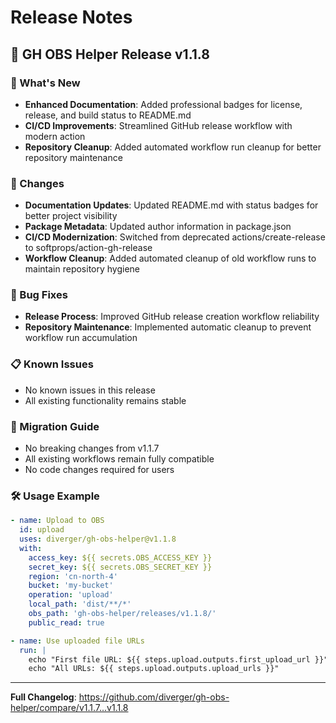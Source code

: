 # Release Notes

## 🚀 GH OBS Helper Release v1.1.8

### 🎯 What's New
- **Enhanced Documentation**: Added professional badges for license, release, and build status to README.md
- **CI/CD Improvements**: Streamlined GitHub release workflow with modern action
- **Repository Cleanup**: Added automated workflow run cleanup for better repository maintenance

### 🔧 Changes
- **Documentation Updates**: Updated README.md with status badges for better project visibility
- **Package Metadata**: Updated author information in package.json
- **CI/CD Modernization**: Switched from deprecated actions/create-release to softprops/action-gh-release
- **Workflow Cleanup**: Added automated cleanup of old workflow runs to maintain repository hygiene

### 🐛 Bug Fixes
- **Release Process**: Improved GitHub release creation workflow reliability
- **Repository Maintenance**: Implemented automatic cleanup to prevent workflow run accumulation

### 📋 Known Issues
- No known issues in this release
- All existing functionality remains stable

### 🔗 Migration Guide
- No breaking changes from v1.1.7
- All existing workflows remain fully compatible
- No code changes required for users

### 🛠️ Usage Example
```yaml
- name: Upload to OBS
  id: upload
  uses: diverger/gh-obs-helper@v1.1.8
  with:
    access_key: ${{ secrets.OBS_ACCESS_KEY }}
    secret_key: ${{ secrets.OBS_SECRET_KEY }}
    region: 'cn-north-4'
    bucket: 'my-bucket'
    operation: 'upload'
    local_path: 'dist/**/*'
    obs_path: 'gh-obs-helper/releases/v1.1.8/'
    public_read: true

- name: Use uploaded file URLs
  run: |
    echo "First file URL: ${{ steps.upload.outputs.first_upload_url }}"
    echo "All URLs: ${{ steps.upload.outputs.upload_urls }}"
```

---
**Full Changelog**: https://github.com/diverger/gh-obs-helper/compare/v1.1.7...v1.1.8
